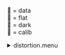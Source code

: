 &#x1F4D7;  = data  
&#x1F4D8;  = flat  
&#x1F4D9;  = dark  
&#x1F4D5;  = calib<details><summary>distortion.menu</summary><blockquote><pre><details><summary>distortion.cbk</summary><blockquote><pre><details><summary>setupDark.rcp</summary><blockquote><pre>shut	in

Integration:0.00 minutes.  Hardware:0.00 minutes. total:0.00 minutes  </pre></blockquote></details><details><summary>&#x1F4D9; dark_01wave_1beam_16sums_10rep_BOTH.rcp</summary><blockquote><pre>shut	in
&#x1F4D9; data	rcam	both	656.28	16
&#x1F4D9; data	rcam	both	656.28	16
&#x1F4D9; data	rcam	both	656.28	16
&#x1F4D9; data	rcam	both	656.28	16
&#x1F4D9; data	rcam	both	656.28	16
&#x1F4D9; data	rcam	both	656.28	16
&#x1F4D9; data	rcam	both	656.28	16
&#x1F4D9; data	rcam	both	656.28	16
&#x1F4D9; data	rcam	both	656.28	16
&#x1F4D9; data	rcam	both	656.28	16

Integration:1.05 minutes.  Hardware:0.00 minutes. total:1.05 minutes  </pre></blockquote></details><details><summary>setupFlat.rcp</summary><blockquote><pre>diffuser	in
cover	out
occ	out
shut	out
calib	out

Integration:0.00 minutes.  Hardware:1.00 minutes. total:1.00 minutes  </pre></blockquote></details><details><summary>setupFlat.rcp</summary><blockquote><pre>diffuser	in
cover	out
occ	out
shut	out
calib	out

Integration:0.00 minutes.  Hardware:1.00 minutes. total:1.00 minutes  </pre></blockquote></details><details><summary>637_FW.rcp</summary><blockquote><pre>prefilterrange	637

Integration:0.00 minutes.  Hardware:0.42 minutes. total:0.42 minutes  </pre></blockquote></details><details><summary>&#x1F4D8; 637_01wave_2beam_16sums_16rep_BOTH.rcp</summary><blockquote><pre>&#x1F4D8; data	rcam	both	637.40	16
&#x1F4D8; data	tcam	both	637.40	16
&#x1F4D8; data	rcam	both	637.40	16
&#x1F4D8; data	tcam	both	637.40	16
&#x1F4D8; data	rcam	both	637.40	16
&#x1F4D8; data	tcam	both	637.40	16
&#x1F4D8; data	rcam	both	637.40	16
&#x1F4D8; data	tcam	both	637.40	16
&#x1F4D8; data	rcam	both	637.40	16
&#x1F4D8; data	tcam	both	637.40	16
&#x1F4D8; data	rcam	both	637.40	16
&#x1F4D8; data	tcam	both	637.40	16
&#x1F4D8; data	rcam	both	637.40	16
&#x1F4D8; data	tcam	both	637.40	16
&#x1F4D8; data	rcam	both	637.40	16
&#x1F4D8; data	tcam	both	637.40	16
&#x1F4D8; data	rcam	both	637.40	16
&#x1F4D8; data	tcam	both	637.40	16
&#x1F4D8; data	rcam	both	637.40	16
&#x1F4D8; data	tcam	both	637.40	16
&#x1F4D8; data	rcam	both	637.40	16
&#x1F4D8; data	tcam	both	637.40	16
&#x1F4D8; data	rcam	both	637.40	16
&#x1F4D8; data	tcam	both	637.40	16
&#x1F4D8; data	rcam	both	637.40	16
&#x1F4D8; data	tcam	both	637.40	16
&#x1F4D8; data	rcam	both	637.40	16
&#x1F4D8; data	tcam	both	637.40	16
&#x1F4D8; data	rcam	both	637.40	16
&#x1F4D8; data	tcam	both	637.40	16
&#x1F4D8; data	rcam	both	637.40	16
&#x1F4D8; data	tcam	both	637.40	16

Integration:3.36 minutes.  Hardware:0.00 minutes. total:3.36 minutes  </pre></blockquote></details><details><summary>670_FW.rcp</summary><blockquote><pre>prefilterrange	670

Integration:0.00 minutes.  Hardware:0.42 minutes. total:0.42 minutes  </pre></blockquote></details><details><summary>&#x1F4D8; 637_01wave_2beam_16sums_16rep_BOTH.rcp</summary><blockquote><pre>&#x1F4D8; data	rcam	both	637.40	16
&#x1F4D8; data	tcam	both	637.40	16
&#x1F4D8; data	rcam	both	637.40	16
&#x1F4D8; data	tcam	both	637.40	16
&#x1F4D8; data	rcam	both	637.40	16
&#x1F4D8; data	tcam	both	637.40	16
&#x1F4D8; data	rcam	both	637.40	16
&#x1F4D8; data	tcam	both	637.40	16
&#x1F4D8; data	rcam	both	637.40	16
&#x1F4D8; data	tcam	both	637.40	16
&#x1F4D8; data	rcam	both	637.40	16
&#x1F4D8; data	tcam	both	637.40	16
&#x1F4D8; data	rcam	both	637.40	16
&#x1F4D8; data	tcam	both	637.40	16
&#x1F4D8; data	rcam	both	637.40	16
&#x1F4D8; data	tcam	both	637.40	16
&#x1F4D8; data	rcam	both	637.40	16
&#x1F4D8; data	tcam	both	637.40	16
&#x1F4D8; data	rcam	both	637.40	16
&#x1F4D8; data	tcam	both	637.40	16
&#x1F4D8; data	rcam	both	637.40	16
&#x1F4D8; data	tcam	both	637.40	16
&#x1F4D8; data	rcam	both	637.40	16
&#x1F4D8; data	tcam	both	637.40	16
&#x1F4D8; data	rcam	both	637.40	16
&#x1F4D8; data	tcam	both	637.40	16
&#x1F4D8; data	rcam	both	637.40	16
&#x1F4D8; data	tcam	both	637.40	16
&#x1F4D8; data	rcam	both	637.40	16
&#x1F4D8; data	tcam	both	637.40	16
&#x1F4D8; data	rcam	both	637.40	16
&#x1F4D8; data	tcam	both	637.40	16

Integration:3.36 minutes.  Hardware:0.00 minutes. total:3.36 minutes  </pre></blockquote></details><details><summary>706_FW.rcp</summary><blockquote><pre>prefilterrange	706

Integration:0.00 minutes.  Hardware:0.42 minutes. total:0.42 minutes  </pre></blockquote></details><details><summary>&#x1F4D8; 706_01wave_2beam_16sums_16rep_BOTH.rcp</summary><blockquote><pre>&#x1F4D8; data	rcam	both	706.20	16
&#x1F4D8; data	tcam	both	706.20	16
&#x1F4D8; data	rcam	both	706.20	16
&#x1F4D8; data	tcam	both	706.20	16
&#x1F4D8; data	rcam	both	706.20	16
&#x1F4D8; data	tcam	both	706.20	16
&#x1F4D8; data	rcam	both	706.20	16
&#x1F4D8; data	tcam	both	706.20	16
&#x1F4D8; data	rcam	both	706.20	16
&#x1F4D8; data	tcam	both	706.20	16
&#x1F4D8; data	rcam	both	706.20	16
&#x1F4D8; data	tcam	both	706.20	16
&#x1F4D8; data	rcam	both	706.20	16
&#x1F4D8; data	tcam	both	706.20	16
&#x1F4D8; data	rcam	both	706.20	16
&#x1F4D8; data	tcam	both	706.20	16
&#x1F4D8; data	rcam	both	706.20	16
&#x1F4D8; data	tcam	both	706.20	16
&#x1F4D8; data	rcam	both	706.20	16
&#x1F4D8; data	tcam	both	706.20	16
&#x1F4D8; data	rcam	both	706.20	16
&#x1F4D8; data	tcam	both	706.20	16
&#x1F4D8; data	rcam	both	706.20	16
&#x1F4D8; data	tcam	both	706.20	16
&#x1F4D8; data	rcam	both	706.20	16
&#x1F4D8; data	tcam	both	706.20	16
&#x1F4D8; data	rcam	both	706.20	16
&#x1F4D8; data	tcam	both	706.20	16
&#x1F4D8; data	rcam	both	706.20	16
&#x1F4D8; data	tcam	both	706.20	16
&#x1F4D8; data	rcam	both	706.20	16
&#x1F4D8; data	tcam	both	706.20	16

Integration:3.36 minutes.  Hardware:0.00 minutes. total:3.36 minutes  </pre></blockquote></details><details><summary>761_FW.rcp</summary><blockquote><pre>prefilterrange	761

Integration:0.00 minutes.  Hardware:0.42 minutes. total:0.42 minutes  </pre></blockquote></details><details><summary>&#x1F4D8; 706_01wave_2beam_16sums_16rep_BOTH.rcp</summary><blockquote><pre>&#x1F4D8; data	rcam	both	706.20	16
&#x1F4D8; data	tcam	both	706.20	16
&#x1F4D8; data	rcam	both	706.20	16
&#x1F4D8; data	tcam	both	706.20	16
&#x1F4D8; data	rcam	both	706.20	16
&#x1F4D8; data	tcam	both	706.20	16
&#x1F4D8; data	rcam	both	706.20	16
&#x1F4D8; data	tcam	both	706.20	16
&#x1F4D8; data	rcam	both	706.20	16
&#x1F4D8; data	tcam	both	706.20	16
&#x1F4D8; data	rcam	both	706.20	16
&#x1F4D8; data	tcam	both	706.20	16
&#x1F4D8; data	rcam	both	706.20	16
&#x1F4D8; data	tcam	both	706.20	16
&#x1F4D8; data	rcam	both	706.20	16
&#x1F4D8; data	tcam	both	706.20	16
&#x1F4D8; data	rcam	both	706.20	16
&#x1F4D8; data	tcam	both	706.20	16
&#x1F4D8; data	rcam	both	706.20	16
&#x1F4D8; data	tcam	both	706.20	16
&#x1F4D8; data	rcam	both	706.20	16
&#x1F4D8; data	tcam	both	706.20	16
&#x1F4D8; data	rcam	both	706.20	16
&#x1F4D8; data	tcam	both	706.20	16
&#x1F4D8; data	rcam	both	706.20	16
&#x1F4D8; data	tcam	both	706.20	16
&#x1F4D8; data	rcam	both	706.20	16
&#x1F4D8; data	tcam	both	706.20	16
&#x1F4D8; data	rcam	both	706.20	16
&#x1F4D8; data	tcam	both	706.20	16
&#x1F4D8; data	rcam	both	706.20	16
&#x1F4D8; data	tcam	both	706.20	16

Integration:3.36 minutes.  Hardware:0.00 minutes. total:3.36 minutes  </pre></blockquote></details><details><summary>789_FW.rcp</summary><blockquote><pre>prefilterrange	789

Integration:0.00 minutes.  Hardware:0.42 minutes. total:0.42 minutes  </pre></blockquote></details><details><summary>&#x1F4D8; 789_01wave_2beam_16sums_16rep_BOTH.rcp</summary><blockquote><pre>&#x1F4D8; data	rcam	both	789.40	16
&#x1F4D8; data	tcam	both	789.40	16
&#x1F4D8; data	rcam	both	789.40	16
&#x1F4D8; data	tcam	both	789.40	16
&#x1F4D8; data	rcam	both	789.40	16
&#x1F4D8; data	tcam	both	789.40	16
&#x1F4D8; data	rcam	both	789.40	16
&#x1F4D8; data	tcam	both	789.40	16
&#x1F4D8; data	rcam	both	789.40	16
&#x1F4D8; data	tcam	both	789.40	16
&#x1F4D8; data	rcam	both	789.40	16
&#x1F4D8; data	tcam	both	789.40	16
&#x1F4D8; data	rcam	both	789.40	16
&#x1F4D8; data	tcam	both	789.40	16
&#x1F4D8; data	rcam	both	789.40	16
&#x1F4D8; data	tcam	both	789.40	16
&#x1F4D8; data	rcam	both	789.40	16
&#x1F4D8; data	rcam	both	789.40	16
&#x1F4D8; data	tcam	both	789.40	16
&#x1F4D8; data	tcam	both	789.40	16
&#x1F4D8; data	rcam	both	789.40	16
&#x1F4D8; data	tcam	both	789.40	16
&#x1F4D8; data	rcam	both	789.40	16
&#x1F4D8; data	tcam	both	789.40	16
&#x1F4D8; data	rcam	both	789.40	16
&#x1F4D8; data	tcam	both	789.40	16
&#x1F4D8; data	rcam	both	789.40	16
&#x1F4D8; data	tcam	both	789.40	16
&#x1F4D8; data	rcam	both	789.40	16
&#x1F4D8; data	tcam	both	789.40	16
&#x1F4D8; data	rcam	both	789.40	16
&#x1F4D8; data	tcam	both	789.40	16

Integration:3.36 minutes.  Hardware:0.00 minutes. total:3.36 minutes  </pre></blockquote></details><details><summary>802_FW.rcp</summary><blockquote><pre>prefilterrange	802

Integration:0.00 minutes.  Hardware:0.42 minutes. total:0.42 minutes  </pre></blockquote></details><details><summary>&#x1F4D8; 802_01wave_2beam_16sums_16rep_BOTH.rcp</summary><blockquote><pre>&#x1F4D8; data	rcam	both	802.41	16
&#x1F4D8; data	tcam	both	802.41	16
&#x1F4D8; data	rcam	both	802.41	16
&#x1F4D8; data	tcam	both	802.41	16

Integration:0.42 minutes.  Hardware:0.00 minutes. total:0.42 minutes  </pre></blockquote></details><details><summary>991_FW.rcp</summary><blockquote><pre>prefilterrange	991

Integration:0.00 minutes.  Hardware:0.42 minutes. total:0.42 minutes  </pre></blockquote></details><details><summary>&#x1F4D8; 991_01wave_2beam_16sums_16rep_BOTH.rcp</summary><blockquote><pre>&#x1F4D8; data	rcam	both	991.26	16
&#x1F4D8; data	tcam	both	991.26	16
&#x1F4D8; data	rcam	both	991.26	16
&#x1F4D8; data	tcam	both	991.26	16
&#x1F4D8; data	rcam	both	991.26	16
&#x1F4D8; data	tcam	both	991.26	16
&#x1F4D8; data	rcam	both	991.26	16
&#x1F4D8; data	tcam	both	991.26	16
&#x1F4D8; data	rcam	both	991.26	16
&#x1F4D8; data	tcam	both	991.26	16
&#x1F4D8; data	rcam	both	991.26	16
&#x1F4D8; data	tcam	both	991.26	16
&#x1F4D8; data	rcam	both	991.26	16
&#x1F4D8; data	tcam	both	991.26	16
&#x1F4D8; data	rcam	both	991.26	16
&#x1F4D8; data	tcam	both	991.26	16
&#x1F4D8; data	rcam	both	991.26	16
&#x1F4D8; data	tcam	both	991.26	16
&#x1F4D8; data	rcam	both	991.26	16
&#x1F4D8; data	tcam	both	991.26	16
&#x1F4D8; data	rcam	both	991.26	16
&#x1F4D8; data	tcam	both	991.26	16
&#x1F4D8; data	rcam	both	991.26	16
&#x1F4D8; data	tcam	both	991.26	16
&#x1F4D8; data	rcam	both	991.26	16
&#x1F4D8; data	tcam	both	991.26	16
&#x1F4D8; data	rcam	both	991.26	16
&#x1F4D8; data	tcam	both	991.26	16
&#x1F4D8; data	rcam	both	991.26	16
&#x1F4D8; data	tcam	both	991.26	16
&#x1F4D8; data	rcam	both	991.26	16
&#x1F4D8; data	tcam	both	991.26	16

Integration:3.36 minutes.  Hardware:0.00 minutes. total:3.36 minutes  </pre></blockquote></details><details><summary>1074_FW.rcp</summary><blockquote><pre>prefilterrange	1074

Integration:0.00 minutes.  Hardware:0.42 minutes. total:0.42 minutes  </pre></blockquote></details><details><summary>&#x1F4D8; 1074_01wave_2beam_16sums_16rep_BOTH.rcp</summary><blockquote><pre>&#x1F4D8; data	rcam	both	1074.70	16
&#x1F4D8; data	tcam	both	1074.70	16
&#x1F4D8; data	rcam	both	1074.70	16
&#x1F4D8; data	tcam	both	1074.70	16
&#x1F4D8; data	rcam	both	1074.70	16
&#x1F4D8; data	tcam	both	1074.70	16
&#x1F4D8; data	rcam	both	1074.70	16
&#x1F4D8; data	tcam	both	1074.70	16
&#x1F4D8; data	rcam	both	1074.70	16
&#x1F4D8; data	tcam	both	1074.70	16
&#x1F4D8; data	rcam	both	1074.70	16
&#x1F4D8; data	tcam	both	1074.70	16
&#x1F4D8; data	rcam	both	1074.70	16
&#x1F4D8; data	tcam	both	1074.70	16
&#x1F4D8; data	rcam	both	1074.70	16
&#x1F4D8; data	tcam	both	1074.70	16
&#x1F4D8; data	rcam	both	1074.70	16
&#x1F4D8; data	tcam	both	1074.70	16
&#x1F4D8; data	rcam	both	1074.70	16
&#x1F4D8; data	tcam	both	1074.70	16
&#x1F4D8; data	rcam	both	1074.70	16
&#x1F4D8; data	tcam	both	1074.70	16
&#x1F4D8; data	rcam	both	1074.70	16
&#x1F4D8; data	tcam	both	1074.70	16
&#x1F4D8; data	rcam	both	1074.70	16
&#x1F4D8; data	tcam	both	1074.70	16
&#x1F4D8; data	rcam	both	1074.70	16
&#x1F4D8; data	tcam	both	1074.70	16
&#x1F4D8; data	rcam	both	1074.70	16
&#x1F4D8; data	tcam	both	1074.70	16
&#x1F4D8; data	rcam	both	1074.70	16
&#x1F4D8; data	tcam	both	1074.70	16

Integration:3.36 minutes.  Hardware:0.00 minutes. total:3.36 minutes  </pre></blockquote></details><details><summary>1079_FW.rcp</summary><blockquote><pre>prefilterrange	1079

Integration:0.00 minutes.  Hardware:0.42 minutes. total:0.42 minutes  </pre></blockquote></details><details><summary>&#x1F4D8; 1079_01wave_2beam_16sums_16rep_BOTH.rcp</summary><blockquote><pre>&#x1F4D8; data	rcam	both	1079.80	16
&#x1F4D8; data	tcam	both	1079.80	16
&#x1F4D8; data	rcam	both	1079.80	16
&#x1F4D8; data	tcam	both	1079.80	16
&#x1F4D8; data	rcam	both	1079.80	16
&#x1F4D8; data	tcam	both	1079.80	16
&#x1F4D8; data	rcam	both	1079.80	16
&#x1F4D8; data	tcam	both	1079.80	16
&#x1F4D8; data	rcam	both	1079.80	16
&#x1F4D8; data	tcam	both	1079.80	16
&#x1F4D8; data	rcam	both	1079.80	16
&#x1F4D8; data	tcam	both	1079.80	16
&#x1F4D8; data	rcam	both	1079.80	16
&#x1F4D8; data	tcam	both	1079.80	16
&#x1F4D8; data	rcam	both	1079.80	16
&#x1F4D8; data	tcam	both	1079.80	16
&#x1F4D8; data	rcam	both	1079.80	16
&#x1F4D8; data	tcam	both	1079.80	16
&#x1F4D8; data	rcam	both	1079.80	16
&#x1F4D8; data	tcam	both	1079.80	16
&#x1F4D8; data	rcam	both	1079.80	16
&#x1F4D8; data	tcam	both	1079.80	16
&#x1F4D8; data	rcam	both	1079.80	16
&#x1F4D8; data	tcam	both	1079.80	16
&#x1F4D8; data	rcam	both	1079.80	16
&#x1F4D8; data	tcam	both	1079.80	16
&#x1F4D8; data	rcam	both	1079.80	16
&#x1F4D8; data	tcam	both	1079.80	16
&#x1F4D8; data	rcam	both	1079.80	16
&#x1F4D8; data	tcam	both	1079.80	16
&#x1F4D8; data	rcam	both	1079.80	16
&#x1F4D8; data	tcam	both	1079.80	16

Integration:3.36 minutes.  Hardware:0.00 minutes. total:3.36 minutes  </pre></blockquote></details><details><summary>setupDark.rcp</summary><blockquote><pre>shut	in

Integration:0.00 minutes.  Hardware:0.00 minutes. total:0.00 minutes  </pre></blockquote></details>
Integration:28.34 minutes.  Hardware:5.75 minutes. total:34.09 minutes  </pre></blockquote></details></pre></blockquote></details>